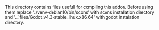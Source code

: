 This directory contains files usefull for compiling this addon.
Before using them replace '../venv-debian10/bin/scons' with scons installation directory and '../.files/Godot_v4.3-stable_linux.x86_64' with godot instalation directory.
